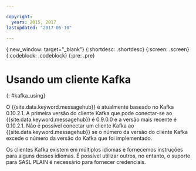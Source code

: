 ```yaml
---

copyright:
  years: 2015, 2017
lastupdated: "2017-05-10"

---
```


{:new_window: target="_blank"}
{:shortdesc: .shortdesc}
{:screen: .screen}
{:codeblock: .codeblock}
{:pre: .pre}

# Usando um cliente Kafka
{: #kafka_using}

O {{site.data.keyword.messagehub}} é atualmente baseado no
Kafka 0.10.2.1. A primeira versão do cliente Kafka que pode conectar-se ao {{site.data.keyword.messagehub}} é 0.9.0.0 e a versão mais recente é
0.10.2.1. Não é possível conectar um cliente Kafka ao {{site.data.keyword.messagehub}} se
o número da versão do cliente Kafka excede o número da versão do Kafka que foi implementado.

Os clientes Kafka existem em múltiplos idiomas e fornecemos instruções para alguns desses idiomas. É possível utilizar outros, no entanto, o suporte para SASL PLAIN é necessário para fornecer credenciais.
